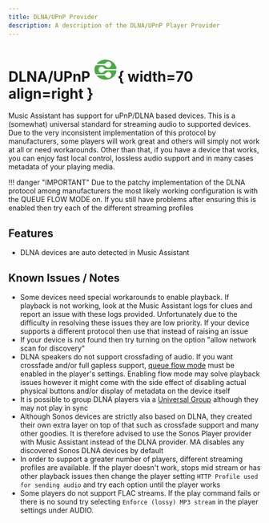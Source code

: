 ```yaml
---
title: DLNA/UPnP Provider
description: A description of the DLNA/UPnP Player Provider
---
```


# DLNA/UPnP ![Preview image](../assets/icons/dlna-icon.svg){ width=70 align=right }

Music Assistant has support for uPnP/DLNA based devices. This is a (somewhat) universal standard for streaming audio to supported devices. Due to the very inconsistent implementation of this protocol by manufacturers, some players will work great and others will simply not work at all or need workarounds. Other than that, if you have a device that works, you can enjoy fast local control, lossless audio support and in many cases metadata of your playing media.

!!! danger "IMPORTANT"
    Due to the patchy implementation of the DLNA protocol among manufacturers the most likely working configuration is with the QUEUE FLOW MODE on. If you still have problems after ensuring this is enabled then try each of the different streaming profiles

## Features

- DLNA devices are auto detected in Music Assistant

## Known Issues / Notes

- Some devices need special workarounds to enable playback. If playback is not working, look at the Music Assistant logs for clues and report an issue with these logs provided. Unfortunately due to the difficulty in resolving these issues they are low priority. If your device supports a different protocol then use that instead of raising an issue
- If your device is not found then try turning on the option "allow network scan for discovery"
- DLNA speakers do not support crossfading of audio. If you want crossfade and/or full gapless support, [queue flow mode](../faq/normalization.md/#track-queueing) must be enabled in the player's settings. Enabling flow mode may solve playback issues however it might come with the side effect of disabling actual physical buttons and/or display of metadata on the device itself
- It is possible to group DLNA players via a [Universal Group](../faq/groups.md#universal-groups) although they may not play in sync
- Although Sonos devices are strictly also based on DLNA, they created their own extra layer on top of that such as crossfade support and many other goodies. It is therefore advised to use the Sonos Player provider with Music Assistant instead of the DLNA provider. MA disables any discovered Sonos DLNA devices by default
- In order to support a greater number of players, different streaming profiles are available. If the player doesn't work, stops mid stream or has other playback issues then change the player setting `HTTP Profile used for sending audio` and try each option until the player works
- Some players do not support FLAC streams. If the play command fails or there is no sound try selecting `Enforce (lossy) MP3 stream` in the player settings under AUDIO.
